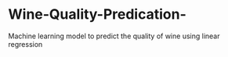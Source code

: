 # Wine-Quality-Predication-
Machine learning model to predict the quality of wine using linear regression 
